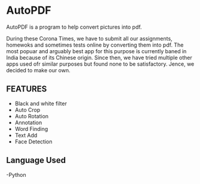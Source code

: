# AutoPDF
AutoPDF is a program to help convert pictures into pdf.

During these Corona Times, we have to submit all our assignments, homewoks and sometimes tests online by converting them into pdf. The most popuar and arguably best app for this purpose is currently baned in India because of its Chinese origin. Since then, we have tried multiple other apps used ofr similar purposes but found none to be satisfactory. Jence, we decided to make our own.

## FEATURES
- Black and white filter
- Auto Crop
- Auto Rotation
- Annotation
- Word Finding
- Text Add
- Face Detection

## Language Used
-Python
